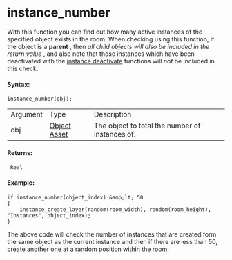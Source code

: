 # instance_number

With this function you can find out how many active instances of the
specified object exists in the room. When checking using this function,
if the object is a **parent** , then *all child objects will also be
included in the return value* , and also note that those instances which
have been deactivated with the [instance
deactivate](Deactivating_Instances/Deactivating_Instances) functions
will *not* be included in this check.

#### Syntax:

``` gml
instance_number(obj);
```

|          |                                                                |                                                 |
|----------|----------------------------------------------------------------|-------------------------------------------------|
| Argument | Type                                                           | Description                                     |
| obj      |  [Object Asset](../../../../../The_Asset_Editors/Objects)  | The object to total the number of instances of. |

#### Returns:

``` gml
 Real
```

#### Example:

``` gml
if instance_number(object_index) &amp;lt; 50
{
    instance_create_layer(random(room_width), random(room_height), "Instances", object_index);
}
```

The above code will check the number of instances that are created form
the same object as the current instance and then if there are less than
50, create another one at a random position within the room.
